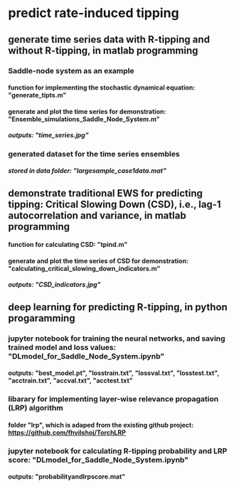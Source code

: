 # predict rate-induced tipping 

## generate time series data with R-tipping and without R-tipping, in matlab programming
### Saddle-node system as an example
#### function for implementing the stochastic dynamical equation: "generate_tipts.m"
#### generate and plot the time series for demonstration: "Ensemble_simulations_Saddle_Node_System.m"
##### outputs: "time_series.jpg"
### generated dataset for the time series ensembles
##### stored in data folder: "largesample_case1data.mat"

## demonstrate traditional EWS for predicting tipping: Critical Slowing Down (CSD), i.e., lag-1 autocorrelation and variance, in matlab programming
#### function for calculating CSD: "tpind.m"
#### generate and plot the time series of CSD for demonstration: "calculating_critical_slowing_down_indicators.m"
##### outputs: "CSD_indicators.jpg"

## deep learning for predicting R-tipping, in python progaramming
### jupyter notebook for training the neural networks, and saving trained model and loss values: "DLmodel_for_Saddle_Node_System.ipynb"
#### outputs: "best_model.pt", "losstrain.txt", "lossval.txt", "losstest.txt", "acctrain.txt", "accval.txt", "acctest.txt"
### libarary for implementing layer-wise relevance propagation (LRP) algorithm
#### folder "lrp", which is adaped from the existing github project: https://github.com/fhvilshoj/TorchLRP
### jupyter notebook for calculating R-tipping probability and LRP score: "DLmodel_for_Saddle_Node_System.ipynb"
#### outputs: "probabilityandlrpscore.mat"
